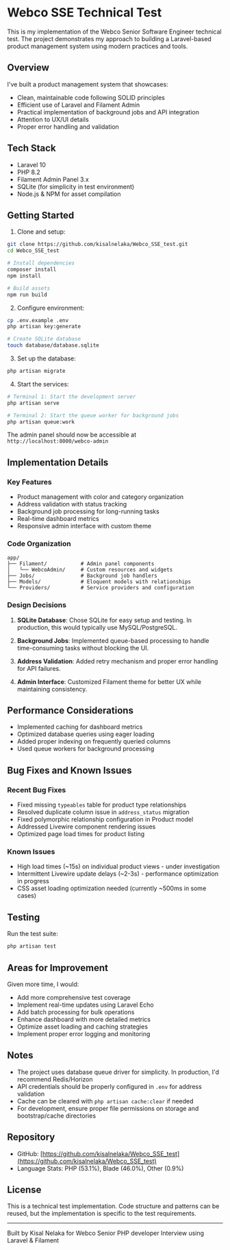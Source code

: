 # Webco SSE Technical Test

This is my implementation of the Webco Senior Software Engineer technical test. The project demonstrates my approach to building a Laravel-based product management system using modern practices and tools.

## Overview

I've built a product management system that showcases:
- Clean, maintainable code following SOLID principles
- Efficient use of Laravel and Filament Admin
- Practical implementation of background jobs and API integration
- Attention to UX/UI details
- Proper error handling and validation

## Tech Stack

- Laravel 10
- PHP 8.2
- Filament Admin Panel 3.x
- SQLite (for simplicity in test environment)
- Node.js & NPM for asset compilation

## Getting Started

1. Clone and setup:
```bash
git clone https://github.com/kisalnelaka/Webco_SSE_test.git
cd Webco_SSE_test

# Install dependencies
composer install
npm install

# Build assets
npm run build
```

2. Configure environment:
```bash
cp .env.example .env
php artisan key:generate

# Create SQLite database
touch database/database.sqlite
```

3. Set up the database:
```bash
php artisan migrate
```

4. Start the services:
```bash
# Terminal 1: Start the development server
php artisan serve

# Terminal 2: Start the queue worker for background jobs
php artisan queue:work
```

The admin panel should now be accessible at `http://localhost:8000/webco-admin`

## Implementation Details

### Key Features
- Product management with color and category organization
- Address validation with status tracking
- Background job processing for long-running tasks
- Real-time dashboard metrics
- Responsive admin interface with custom theme

### Code Organization
```
app/
├── Filament/           # Admin panel components
│   └── WebcoAdmin/     # Custom resources and widgets
├── Jobs/               # Background job handlers
├── Models/             # Eloquent models with relationships
└── Providers/          # Service providers and configuration
```

### Design Decisions

1. **SQLite Database**: Chose SQLite for easy setup and testing. In production, this would typically use MySQL/PostgreSQL.

2. **Background Jobs**: Implemented queue-based processing to handle time-consuming tasks without blocking the UI.

3. **Address Validation**: Added retry mechanism and proper error handling for API failures.

4. **Admin Interface**: Customized Filament theme for better UX while maintaining consistency.

## Performance Considerations

- Implemented caching for dashboard metrics
- Optimized database queries using eager loading
- Added proper indexing on frequently queried columns
- Used queue workers for background processing

## Bug Fixes and Known Issues

### Recent Bug Fixes
- Fixed missing `typeables` table for product type relationships
- Resolved duplicate column issue in `address_status` migration
- Fixed polymorphic relationship configuration in Product model
- Addressed Livewire component rendering issues
- Optimized page load times for product listing

### Known Issues
- High load times (~15s) on individual product views - under investigation
- Intermittent Livewire update delays (~2-3s) - performance optimization in progress
- CSS asset loading optimization needed (currently ~500ms in some cases)

## Testing

Run the test suite:
```bash
php artisan test
```

## Areas for Improvement

Given more time, I would:
- Add more comprehensive test coverage
- Implement real-time updates using Laravel Echo
- Add batch processing for bulk operations
- Enhance dashboard with more detailed metrics
- Optimize asset loading and caching strategies
- Implement proper error logging and monitoring

## Notes

- The project uses database queue driver for simplicity. In production, I'd recommend Redis/Horizon
- API credentials should be properly configured in `.env` for address validation
- Cache can be cleared with `php artisan cache:clear` if needed
- For development, ensure proper file permissions on storage and bootstrap/cache directories

## Repository

- GitHub: [https://github.com/kisalnelaka/Webco_SSE_test](https://github.com/kisalnelaka/Webco_SSE_test)
- Language Stats: PHP (53.1%), Blade (46.0%), Other (0.9%)

## License

This is a technical test implementation. Code structure and patterns can be reused, but the implementation is specific to the test requirements.

---
Built by Kisal Nelaka for Webco Senior PHP developer Interview using Laravel & Filament

